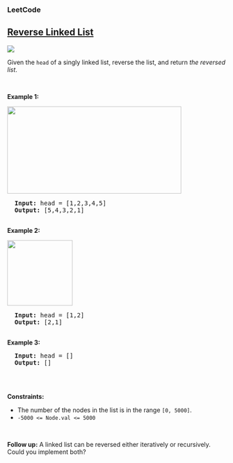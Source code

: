 <body>
  <h3>LeetCode</h3>
  <h2><a href="https://leetcode.com/problems/reverse-linked-list/description/">Reverse Linked List</a></h2> 
  <img src="https://img.shields.io/badge/DIFFICULTY-EASY-green">
  <p>Given the <code>head</code> of a singly linked list, reverse the list, and return <em>the reversed list</em>.</p>

  <p>&nbsp;</p>
  <p><strong class="example">Example 1:</strong></p>
  <img src="https://assets.leetcode.com/uploads/2021/02/19/rev1ex1.jpg" width="400" height="200">
  <pre>
  <strong>Input:</strong> head = [1,2,3,4,5]
  <strong>Output:</strong> [5,4,3,2,1]
  </pre>

  <p><strong class="example">Example 2:</strong></p>
  <img src="https://assets.leetcode.com/uploads/2021/02/19/rev1ex2.jpg" height="150">
  <pre>
  <strong>Input:</strong> head = [1,2]
  <strong>Output:</strong> [2,1]
  </pre>

  <p><strong class="example">Example 3:</strong></p>
  <pre>
  <strong>Input:</strong> head = []
  <strong>Output:</strong> []
  </pre>

  <p>&nbsp;</p>
  <p><strong class="Constraints">Constraints:</strong></p>
  <ul>
    <li>The number of the nodes in the list is in the range <code>[0, 5000]</code>.</li>
    <li><code>-5000</sup> <= Node.val <= 5000</code></li>
    </ul>

  <p>&nbsp;</p>
  <p><strong>Follow up:</strong> A linked list can be reversed either iteratively or recursively. Could you implement both?
    
</body>
